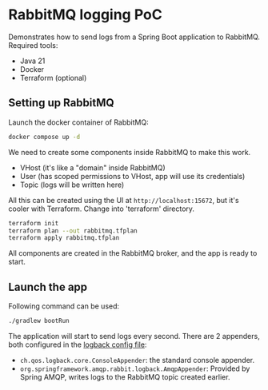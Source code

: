# RabbitMQ logging PoC

Demonstrates how to send logs from a Spring Boot application to RabbitMQ.
Required tools:

- Java 21
- Docker
- Terraform (optional)

## Setting up RabbitMQ

Launch the docker container of RabbitMQ:

```bash
docker compose up -d
```

We need to create some components inside RabbitMQ to make this work.

- VHost (it's like a "domain" inside RabbitMQ)
- User (has scoped permissions to VHost, app will use its credentials)
- Topic (logs will be written here)

All this can be created using the UI at `http://localhost:15672`, but it's 
cooler with Terraform. Change into 'terraform' directory.

```bash
terraform init
terraform plan --out rabbitmq.tfplan
terraform apply rabbitmq.tfplan
```

All components are created in the RabbitMQ broker, and the app is ready to start.

## Launch the app

Following command can be used:

```bash
./gradlew bootRun
```

The application will start to send logs every second. There are 2 appenders, 
both configured in the [logback config file](./src/main/resources/logback-spring.xml):

- `ch.qos.logback.core.ConsoleAppender`: the standard console appender.
- `org.springframework.amqp.rabbit.logback.AmqpAppender`: Provided by Spring AMQP, writes logs to the RabbitMQ topic created earlier.